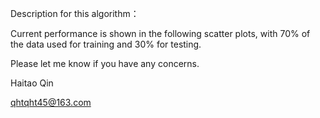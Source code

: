 Description for this algorithm： 

Current performance is shown in the following scatter plots, with 70% of the data used for training and 30% for testing. 

Please let me know if you have any concerns.

Haitao Qin

qhtqht45@163.com
